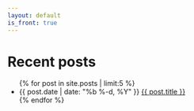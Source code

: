 ```yaml
---
layout: default
is_front: true
---
```


<div class="home">

  <h1>Recent posts</h1>

  <ul class="posts">
    {% for post in site.posts | limit:5 %}
      <li>
        <span class="post-date">{{ post.date | date: "%b %-d, %Y" }}</span>
        <a class="post-link" href="{{ post.url | prepend: site.baseurl }}">{{ post.title }}</a>
      </li>
    {% endfor %}
  </ul>

</div>
